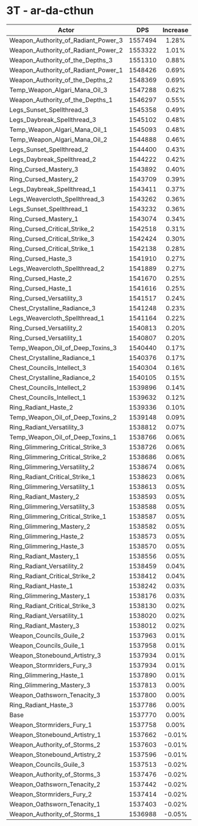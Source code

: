 # 3T - ar-da-cthun
| Actor | DPS | Increase |
|---|:---:|:---:|
|Weapon_Authority_of_Radiant_Power_3|1557494|1.28%|
|Weapon_Authority_of_Radiant_Power_2|1553322|1.01%|
|Weapon_Authority_of_the_Depths_3|1551310|0.88%|
|Weapon_Authority_of_Radiant_Power_1|1548426|0.69%|
|Weapon_Authority_of_the_Depths_2|1548369|0.69%|
|Temp_Weapon_Algari_Mana_Oil_3|1547288|0.62%|
|Weapon_Authority_of_the_Depths_1|1546297|0.55%|
|Legs_Sunset_Spellthread_3|1545358|0.49%|
|Legs_Daybreak_Spellthread_3|1545102|0.48%|
|Temp_Weapon_Algari_Mana_Oil_1|1545093|0.48%|
|Temp_Weapon_Algari_Mana_Oil_2|1544888|0.46%|
|Legs_Sunset_Spellthread_2|1544400|0.43%|
|Legs_Daybreak_Spellthread_2|1544222|0.42%|
|Ring_Cursed_Mastery_3|1543892|0.40%|
|Ring_Cursed_Mastery_2|1543709|0.39%|
|Legs_Daybreak_Spellthread_1|1543411|0.37%|
|Legs_Weavercloth_Spellthread_3|1543262|0.36%|
|Legs_Sunset_Spellthread_1|1543232|0.36%|
|Ring_Cursed_Mastery_1|1543074|0.34%|
|Ring_Cursed_Critical_Strike_2|1542518|0.31%|
|Ring_Cursed_Critical_Strike_3|1542424|0.30%|
|Ring_Cursed_Critical_Strike_1|1542138|0.28%|
|Ring_Cursed_Haste_3|1541910|0.27%|
|Legs_Weavercloth_Spellthread_2|1541889|0.27%|
|Ring_Cursed_Haste_2|1541670|0.25%|
|Ring_Cursed_Haste_1|1541616|0.25%|
|Ring_Cursed_Versatility_3|1541517|0.24%|
|Chest_Crystalline_Radiance_3|1541248|0.23%|
|Legs_Weavercloth_Spellthread_1|1541164|0.22%|
|Ring_Cursed_Versatility_2|1540813|0.20%|
|Ring_Cursed_Versatility_1|1540807|0.20%|
|Temp_Weapon_Oil_of_Deep_Toxins_3|1540440|0.17%|
|Chest_Crystalline_Radiance_1|1540376|0.17%|
|Chest_Councils_Intellect_3|1540304|0.16%|
|Chest_Crystalline_Radiance_2|1540105|0.15%|
|Chest_Councils_Intellect_2|1539896|0.14%|
|Chest_Councils_Intellect_1|1539632|0.12%|
|Ring_Radiant_Haste_2|1539336|0.10%|
|Temp_Weapon_Oil_of_Deep_Toxins_2|1539148|0.09%|
|Ring_Radiant_Versatility_3|1538812|0.07%|
|Temp_Weapon_Oil_of_Deep_Toxins_1|1538766|0.06%|
|Ring_Glimmering_Critical_Strike_3|1538726|0.06%|
|Ring_Glimmering_Critical_Strike_2|1538686|0.06%|
|Ring_Glimmering_Versatility_2|1538674|0.06%|
|Ring_Radiant_Critical_Strike_1|1538623|0.06%|
|Ring_Glimmering_Versatility_1|1538613|0.05%|
|Ring_Radiant_Mastery_2|1538593|0.05%|
|Ring_Glimmering_Versatility_3|1538588|0.05%|
|Ring_Glimmering_Critical_Strike_1|1538587|0.05%|
|Ring_Glimmering_Mastery_2|1538582|0.05%|
|Ring_Glimmering_Haste_2|1538573|0.05%|
|Ring_Glimmering_Haste_3|1538570|0.05%|
|Ring_Radiant_Mastery_1|1538556|0.05%|
|Ring_Radiant_Versatility_2|1538459|0.04%|
|Ring_Radiant_Critical_Strike_2|1538412|0.04%|
|Ring_Radiant_Haste_1|1538242|0.03%|
|Ring_Glimmering_Mastery_1|1538176|0.03%|
|Ring_Radiant_Critical_Strike_3|1538130|0.02%|
|Ring_Radiant_Versatility_1|1538020|0.02%|
|Ring_Radiant_Mastery_3|1538012|0.02%|
|Weapon_Councils_Guile_2|1537963|0.01%|
|Weapon_Councils_Guile_1|1537958|0.01%|
|Weapon_Stonebound_Artistry_3|1537934|0.01%|
|Weapon_Stormriders_Fury_3|1537934|0.01%|
|Ring_Glimmering_Haste_1|1537890|0.01%|
|Ring_Glimmering_Mastery_3|1537813|0.00%|
|Weapon_Oathsworn_Tenacity_3|1537800|0.00%|
|Ring_Radiant_Haste_3|1537786|0.00%|
|Base|1537770|0.00%|
|Weapon_Stormriders_Fury_1|1537758|0.00%|
|Weapon_Stonebound_Artistry_1|1537662|-0.01%|
|Weapon_Authority_of_Storms_2|1537603|-0.01%|
|Weapon_Stonebound_Artistry_2|1537596|-0.01%|
|Weapon_Councils_Guile_3|1537513|-0.02%|
|Weapon_Authority_of_Storms_3|1537476|-0.02%|
|Weapon_Oathsworn_Tenacity_2|1537442|-0.02%|
|Weapon_Stormriders_Fury_2|1537414|-0.02%|
|Weapon_Oathsworn_Tenacity_1|1537403|-0.02%|
|Weapon_Authority_of_Storms_1|1536988|-0.05%|
